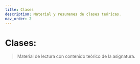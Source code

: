 ```yaml
---
title: Clases
description: Material y resumenes de clases teóricas.
nav_order: 2
---
```


# Clases:

> Material de lectura con contenido teórico de la asignatura.

